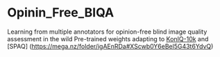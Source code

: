 # Opinin_Free_BIQA
Learning from multiple annotators for opinion-free blind image quality assessment in the wild
Pre-trained weights adapting to [KonIQ-10k](https://mega.nz/folder/igAEnRDa#XScwb0Y6eBel5G43t6YdvQ) and [SPAQ] (https://mega.nz/folder/igAEnRDa#XScwb0Y6eBel5G43t6YdvQ)
